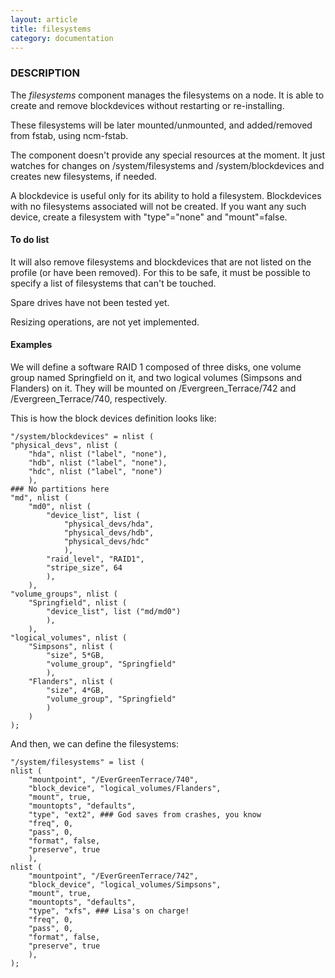 ```yaml
---
layout: article
title: filesystems
category: documentation
---
```

### DESCRIPTION

The _filesystems_ component manages the filesystems on a node. It is able
to create and remove blockdevices without restarting or
re-installing.

These filesystems will be later mounted/unmounted, and added/removed
from fstab, using ncm-fstab.

The component doesn't provide any special resources at the moment. It
just watches for changes on /system/filesystems and /system/blockdevices and
creates new filesystems, if needed.

A blockdevice is useful only for its ability to hold a
filesystem. Blockdevices with no filesystems associated will not be
created. If you want any such device, create a filesystem with
"type"="none" and "mount"=false.

#### To do list

It will also remove filesystems and blockdevices that are not listed
on the profile (or have been removed). For this to be safe, it must be
possible to specify a list of filesystems that can't be touched.

Spare drives have not been tested yet.

Resizing operations, are not yet implemented.

#### Examples

We will define a software RAID 1 composed of three disks, one volume
group named Springfield on it, and two logical volumes (Simpsons and
Flanders) on it. They will be mounted on /Evergreen\_Terrace/742 and
/Evergreen\_Terrace/740, respectively.

This is how the block devices definition looks like:

    "/system/blockdevices" = nlist (
	"physical_devs", nlist (
		"hda", nlist ("label", "none"),
		"hdb", nlist ("label", "none"),
		"hdc", nlist ("label", "none")
		),
	### No partitions here
	"md", nlist (
		"md0", nlist (
			"device_list", list (
				"physical_devs/hda",
				"physical_devs/hdb",
				"physical_devs/hdc"
				),
			"raid_level", "RAID1",
			"stripe_size", 64
			),
		),
	"volume_groups", nlist (
		"Springfield", nlist (
			"device_list", list ("md/md0")
			),
		),
	"logical_volumes", nlist (
		"Simpsons", nlist (
			"size", 5*GB,
			"volume_group", "Springfield"
			),
		"Flanders", nlist (
			"size", 4*GB,
			"volume_group", "Springfield"
			)
		)
	);

And then, we can define the filesystems:

    "/system/filesystems" = list (
	nlist (
		"mountpoint", "/EverGreenTerrace/740",
		"block_device", "logical_volumes/Flanders",
		"mount", true,
		"mountopts", "defaults",
		"type", "ext2", ### God saves from crashes, you know
		"freq", 0,
		"pass", 0,
		"format", false,
		"preserve", true
		),
	nlist (
		"mountpoint", "/EverGreenTerrace/742",
		"block_device", "logical_volumes/Simpsons",
		"mount", true,
		"mountopts", "defaults",
		"type", "xfs", ### Lisa's on charge!
		"freq", 0,
		"pass", 0,
		"format", false,
		"preserve", true
		),
	);
